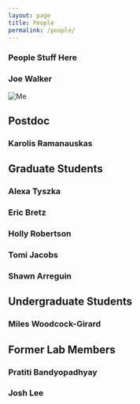```yaml
---
layout: page
title: People
permalink: /people/
---
```


### People Stuff Here


### Joe Walker

![Me](https://walkerlab-uic.github.io/pictures/Me.jpg)

## Postdoc

### Karolis Ramanauskas

## Graduate Students

### Alexa Tyszka

### Eric Bretz

### Holly Robertson

### Tomi Jacobs

### Shawn Arreguin

## Undergraduate Students

### Miles Woodcock-Girard

## Former Lab Members

### Pratiti Bandyopadhyay

### Josh Lee
